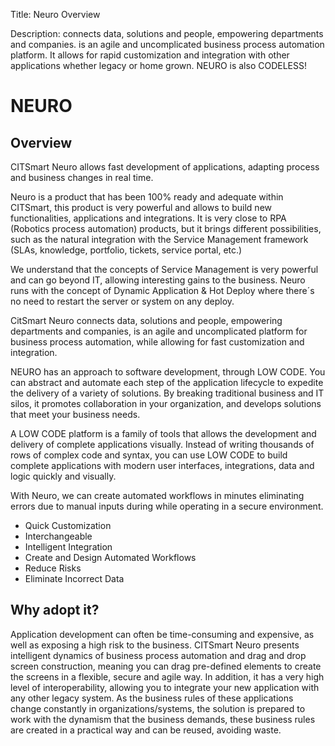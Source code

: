 Title: Neuro Overview

Description: connects data, solutions and people, empowering departments and companies. is an agile and uncomplicated business process automation platform. It allows for rapid customization and integration with other applications whether legacy or home grown. NEURO is also CODELESS!

# NEURO 

## Overview 

CITSmart Neuro allows fast development of applications, adapting process and business changes in real time.

Neuro is a product that has been 100% ready and adequate within CITSmart, this product is very powerful and allows to build new functionalities, applications and integrations. It is very close to RPA (Robotics process automation) products, but it brings different possibilities, such as the natural integration with the Service Management framework (SLAs, knowledge, portfolio, tickets, service portal, etc.)

We understand that the concepts of Service Management is very powerful and can go beyond IT, allowing interesting gains to the business. Neuro runs with the concept of Dynamic Application & Hot Deploy where there´s no need to restart the server or system on any deploy.

CitSmart Neuro connects data, solutions and people, empowering departments and companies, is an agile and uncomplicated platform for business process automation, while allowing for fast customization and integration.

NEURO has an approach to software development, through LOW CODE. You can abstract and automate each step of the application lifecycle to expedite the delivery of a variety of solutions. By breaking traditional business and IT silos, it promotes collaboration in your organization, and develops solutions that meet your business needs.

A LOW CODE platform is a family of tools that allows the development and delivery of complete applications visually. Instead of writing thousands of rows of complex code and syntax, you can use LOW CODE to build complete applications with modern user interfaces, integrations, data and logic quickly and visually.

With Neuro, we can create automated workflows in minutes eliminating errors due to manual inputs during while operating in a secure environment.

 -  Quick Customization
 -  Interchangeable
 -  Intelligent Integration
 -  Create and Design Automated Workflows
 -  Reduce Risks
 -  Eliminate Incorrect Data

## Why adopt it? 


Application development can often be time-consuming and expensive, as well as
exposing a high risk to the business. CITSmart Neuro presents intelligent
dynamics of business process automation and drag and drop screen construction,
meaning you can drag pre-defined elements to create the screens in a flexible,
secure and agile way. In addition, it has a very high level of interoperability,
allowing you to integrate your new application with any other legacy system. As
the business rules of these applications change constantly in
organizations/systems, the solution is prepared to work with the dynamism that
the business demands, these business rules are created in a practical way and
can be reused, avoiding waste.

<!-- !!! tip "About"
    <b>Updated:</b>12/31/2018 - Andre Luiz de Oliveira Fernandes
